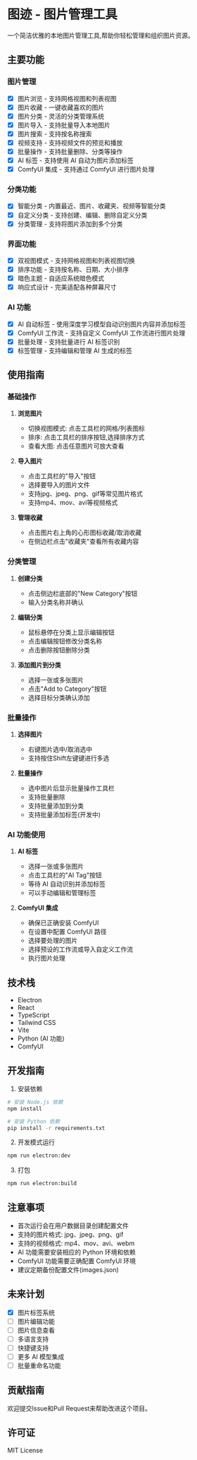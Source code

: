 # 图迹 - 图片管理工具

一个简洁优雅的本地图片管理工具,帮助你轻松管理和组织图片资源。

## 主要功能

### 图片管理
- [x] 图片浏览 - 支持网格视图和列表视图
- [x] 图片收藏 - 一键收藏喜欢的图片
- [x] 图片分类 - 灵活的分类管理系统
- [x] 图片导入 - 支持批量导入本地图片
- [x] 图片搜索 - 支持按名称搜索
- [x] 视频支持 - 支持视频文件的预览和播放
- [x] 批量操作 - 支持批量删除、分类等操作
- [x] AI 标签 - 支持使用 AI 自动为图片添加标签
- [x] ComfyUI 集成 - 支持通过 ComfyUI 进行图片处理

### 分类功能
- [x] 智能分类 - 内置最近、图片、收藏夹、视频等智能分类
- [x] 自定义分类 - 支持创建、编辑、删除自定义分类
- [x] 分类管理 - 支持将图片添加到多个分类

### 界面功能
- [x] 双视图模式 - 支持网格视图和列表视图切换
- [x] 排序功能 - 支持按名称、日期、大小排序
- [x] 暗色主题 - 自适应系统暗色模式
- [x] 响应式设计 - 完美适配各种屏幕尺寸

### AI 功能
- [x] AI 自动标签 - 使用深度学习模型自动识别图片内容并添加标签
- [x] ComfyUI 工作流 - 支持自定义 ComfyUI 工作流进行图片处理
- [x] 批量处理 - 支持批量进行 AI 标签识别
- [x] 标签管理 - 支持编辑和管理 AI 生成的标签

## 使用指南

### 基础操作

1. **浏览图片**
   - 切换视图模式: 点击工具栏的网格/列表图标
   - 排序: 点击工具栏的排序按钮,选择排序方式
   - 查看大图: 点击任意图片可放大查看

2. **导入图片**
   - 点击工具栏的"导入"按钮
   - 选择要导入的图片文件
   - 支持jpg、jpeg、png、gif等常见图片格式
   - 支持mp4、mov、avi等视频格式

3. **管理收藏**
   - 点击图片右上角的心形图标收藏/取消收藏
   - 在侧边栏点击"收藏夹"查看所有收藏内容

### 分类管理

1. **创建分类**
   - 点击侧边栏底部的"New Category"按钮
   - 输入分类名称并确认

2. **编辑分类**
   - 鼠标悬停在分类上显示编辑按钮
   - 点击编辑按钮修改分类名称
   - 点击删除按钮删除分类

3. **添加图片到分类**
   - 选择一张或多张图片
   - 点击"Add to Category"按钮
   - 选择目标分类确认添加

### 批量操作

1. **选择图片**
   - 右键图片选中/取消选中
   - 支持按住Shift左键键进行多选

2. **批量操作**
   - 选中图片后显示批量操作工具栏
   - 支持批量删除
   - 支持批量添加到分类
   - 支持批量添加标签(开发中)

### AI 功能使用

1. **AI 标签**
   - 选择一张或多张图片
   - 点击工具栏的"AI Tag"按钮
   - 等待 AI 自动识别并添加标签
   - 可以手动编辑和管理标签

2. **ComfyUI 集成**
   - 确保已正确安装 ComfyUI
   - 在设置中配置 ComfyUI 路径
   - 选择要处理的图片
   - 选择预设的工作流或导入自定义工作流
   - 执行图片处理

## 技术栈

- Electron
- React 
- TypeScript
- Tailwind CSS
- Vite
- Python (AI 功能)
- ComfyUI

## 开发指南

1. 安装依赖

```bash
# 安装 Node.js 依赖
npm install

# 安装 Python 依赖
pip install -r requirements.txt
```

2. 开发模式运行

```bash
npm run electron:dev
```

3. 打包

```bash
npm run electron:build
```

## 注意事项

- 首次运行会在用户数据目录创建配置文件
- 支持的图片格式: jpg、jpeg、png、gif
- 支持的视频格式: mp4、mov、avi、webm
- AI 功能需要安装相应的 Python 环境和依赖
- ComfyUI 功能需要正确配置 ComfyUI 环境
- 建议定期备份配置文件(images.json)

## 未来计划

- [x] 图片标签系统
- [ ] 图片编辑功能
- [ ] 图片信息查看
- [ ] 多语言支持
- [ ] 快捷键支持
- [ ] 更多 AI 模型集成
- [ ] 批量重命名功能

## 贡献指南

欢迎提交Issue和Pull Request来帮助改进这个项目。

## 许可证

MIT License